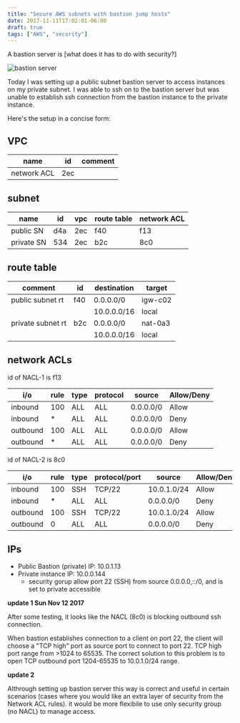 ```yaml
---
title: "Secure AWS subnets with bastion jump hosts"
date: 2017-11-11T17:02:01-06:00
draft: true
tags: ["AWS", "security"]
---
```

 
A bastion server is [what does it has to do with security?]

![bastion server](/img/2017-11-11/bastion-aws.png)

Today I was setting up a public subnet bastion server to access instances on my private subnet. I was able to ssh on to the bastion server but was unable to establish ssh connection from the bastion instance to the private instance. 

Here's the setup in a concise form: 

## VPC

 name        | id  | comment 
-------------|-----|---------
 network ACL | 2ec |         

## subnet

 name       | id  | vpc | route table | network ACL 
------------|-----|-----|-------------|-------------
 public SN  | d4a | 2ec | f40         | f13         
 private SN | 534 | 2ec | b2c         | 8c0         

## route table 

comment           | id  | destination | target   
------------------|-----|-------------|----------
public subnet rt  | f40 | 0.0.0.0/0   | igw-c02  
                  |     | 10.0.0.0/16 | local    
private subnet rt | b2c | 0.0.0.0/0   | nat-0a3  
                  |     | 10.0.0.0/16 | local    

## network ACLs

id of NACL-1 is f13 

 i/o      | rule | type | protocol | source    | Allow/Deny 
----------|------|------|----------|-----------|------------
 inbound  | 100  | ALL  | ALL      | 0.0.0.0/0 | Allow      
 inbound  | *    | ALL  | ALL      | 0.0.0.0/0 | Deny       
 outbound | 100  | ALL  | ALL      | 0.0.0.0/0 | Allow      
 outbound | *    | ALL  | ALL      | 0.0.0.0/0 | Deny       

id of NACL-2 is 8c0 

 i/o      | rule | type | protocol/port | source      | Allow/Deny 
----------|------|------|---------------|-------------|------------
 inbound  |  100 | SSH  | TCP/22        | 10.0.1.0/24 | Allow      
 inbound  |    * | ALL  | ALL           | 0.0.0.0/0   | Deny       
 outbound |  100 | SSH  | TCP/22        | 10.0.1.0/24 | Allow      
 outbound |    0 | ALL  | ALL           | 0.0.0.0/0   | Deny       


## IPs 
* Public Bastion (private) IP: 10.0.1.13
* Private instance IP: 10.0.0.144
    * security gorup allow port 22 (SSH) from source 0.0.0.0,::/0, and is set to private accessible


**update 1 Sun Nov 12 2017**

After some testing, it looks like the NACL (8c0) is blocking outbound ssh connection. 

When bastion establishes connection to a client on port 22, the client will choose a "TCP high" port as source port to connect to port 22. TCP high port range from >1024 to 65535. The correct solution to this problem is to open TCP outbound port 1204-65535 to 10.0.1.0/24 range. 

**update 2** 

Althrough setting up bastion server this way is correct and useful in certain scenarios (cases where you would like an extra layer of security from the Network ACL rules). it would be more flexibile to use only security group (no NACL) to manage access.





